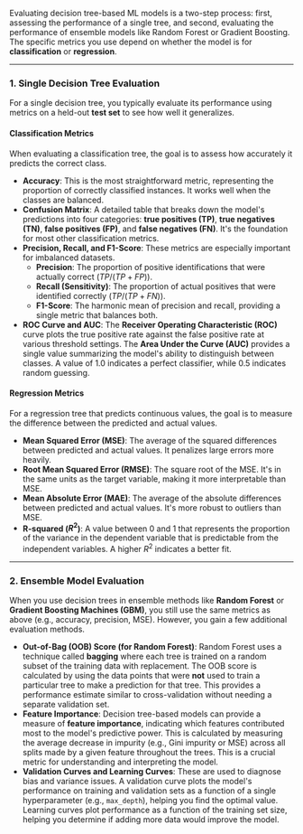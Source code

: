 Evaluating decision tree-based ML models is a two-step process: first, assessing the performance of a single tree, and second, evaluating the performance of ensemble models like Random Forest or Gradient Boosting. The specific metrics you use depend on whether the model is for **classification** or **regression**.

---

### **1. Single Decision Tree Evaluation**

For a single decision tree, you typically evaluate its performance using metrics on a held-out **test set** to see how well it generalizes.

#### **Classification Metrics**

When evaluating a classification tree, the goal is to assess how accurately it predicts the correct class.

* **Accuracy**: This is the most straightforward metric, representing the proportion of correctly classified instances. It works well when the classes are balanced.
* **Confusion Matrix**: A detailed table that breaks down the model's predictions into four categories: **true positives (TP)**, **true negatives (TN)**, **false positives (FP)**, and **false negatives (FN)**. It's the foundation for most other classification metrics.
* **Precision, Recall, and F1-Score**: These metrics are especially important for imbalanced datasets.
    * **Precision**: The proportion of positive identifications that were actually correct ($TP / (TP + FP)$).
    * **Recall (Sensitivity)**: The proportion of actual positives that were identified correctly ($TP / (TP + FN)$).
    * **F1-Score**: The harmonic mean of precision and recall, providing a single metric that balances both.
* **ROC Curve and AUC**: The **Receiver Operating Characteristic (ROC)** curve plots the true positive rate against the false positive rate at various threshold settings. The **Area Under the Curve (AUC)** provides a single value summarizing the model's ability to distinguish between classes. A value of 1.0 indicates a perfect classifier, while 0.5 indicates random guessing.

#### **Regression Metrics**

For a regression tree that predicts continuous values, the goal is to measure the difference between the predicted and actual values.

* **Mean Squared Error (MSE)**: The average of the squared differences between predicted and actual values. It penalizes large errors more heavily.
* **Root Mean Squared Error (RMSE)**: The square root of the MSE. It's in the same units as the target variable, making it more interpretable than MSE.
* **Mean Absolute Error (MAE)**: The average of the absolute differences between predicted and actual values. It's more robust to outliers than MSE.
* **R-squared ($R^2$)**: A value between 0 and 1 that represents the proportion of the variance in the dependent variable that is predictable from the independent variables. A higher $R^2$ indicates a better fit.

---

### **2. Ensemble Model Evaluation**

When you use decision trees in ensemble methods like **Random Forest** or **Gradient Boosting Machines (GBM)**, you still use the same metrics as above (e.g., accuracy, precision, MSE). However, you gain a few additional evaluation methods.

* **Out-of-Bag (OOB) Score (for Random Forest)**: Random Forest uses a technique called **bagging** where each tree is trained on a random subset of the training data with replacement. The OOB score is calculated by using the data points that were **not** used to train a particular tree to make a prediction for that tree. This provides a performance estimate similar to cross-validation without needing a separate validation set.
* **Feature Importance**: Decision tree-based models can provide a measure of **feature importance**, indicating which features contributed most to the model's predictive power. This is calculated by measuring the average decrease in impurity (e.g., Gini impurity or MSE) across all splits made by a given feature throughout the trees. This is a crucial metric for understanding and interpreting the model.
* **Validation Curves and Learning Curves**: These are used to diagnose bias and variance issues. A validation curve plots the model's performance on training and validation sets as a function of a single hyperparameter (e.g., `max_depth`), helping you find the optimal value. Learning curves plot performance as a function of the training set size, helping you determine if adding more data would improve the model.
